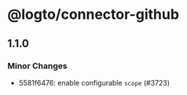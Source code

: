 # @logto/connector-github

## 1.1.0

### Minor Changes

- 5581f6476: enable configurable `scope` (#3723)
